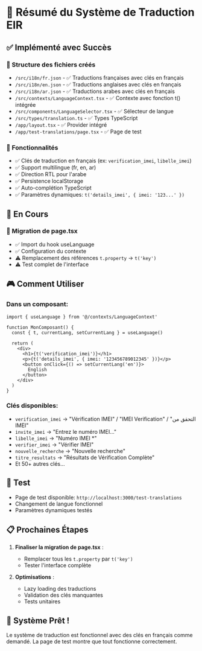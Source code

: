 # 🎯 Résumé du Système de Traduction EIR

## ✅ Implémenté avec Succès

### 📁 Structure des fichiers créés
- `/src/i18n/fr.json` - ✅ Traductions françaises avec clés en français
- `/src/i18n/en.json` - ✅ Traductions anglaises avec clés en français  
- `/src/i18n/ar.json` - ✅ Traductions arabes avec clés en français
- `/src/contexts/LanguageContext.tsx` - ✅ Contexte avec fonction t() intégrée
- `/src/components/LanguageSelector.tsx` - ✅ Sélecteur de langue
- `/src/types/translation.ts` - ✅ Types TypeScript
- `/app/layout.tsx` - ✅ Provider intégré
- `/app/test-translations/page.tsx` - ✅ Page de test

### 🔧 Fonctionnalités
- ✅ Clés de traduction en français (ex: `verification_imei`, `libelle_imei`)
- ✅ Support multilingue (fr, en, ar)
- ✅ Direction RTL pour l'arabe
- ✅ Persistence localStorage
- ✅ Auto-complétion TypeScript
- ✅ Paramètres dynamiques: `t('details_imei', { imei: '123...' })`

## 🔄 En Cours

### 📄 Migration de page.tsx
- ✅ Import du hook useLanguage
- ✅ Configuration du contexte
- ⚠️  Remplacement des références `t.property` → `t('key')`
- ⚠️  Test complet de l'interface

## 🎮 Comment Utiliser

### Dans un composant:
```tsx
import { useLanguage } from '@/contexts/LanguageContext'

function MonComposant() {
  const { t, currentLang, setCurrentLang } = useLanguage()
  
  return (
    <div>
      <h1>{t('verification_imei')}</h1>
      <p>{t('details_imei', { imei: '123456789012345' })}</p>
      <button onClick={() => setCurrentLang('en')}>
        English
      </button>
    </div>
  )
}
```

### Clés disponibles:
- `verification_imei` → "Vérification IMEI" / "IMEI Verification" / "التحقق من IMEI"
- `invite_imei` → "Entrez le numéro IMEI..."
- `libelle_imei` → "Numéro IMEI *"
- `verifier_imei` → "Vérifier IMEI"
- `nouvelle_recherche` → "Nouvelle recherche"
- `titre_resultats` → "Résultats de Vérification Complète"
- Et 50+ autres clés...

## 🧪 Test

- Page de test disponible: `http://localhost:3000/test-translations`
- Changement de langue fonctionnel
- Paramètres dynamiques testés

## 📋 Prochaines Étapes

1. **Finaliser la migration de page.tsx** :
   - Remplacer tous les `t.property` par `t('key')`
   - Tester l'interface complète

2. **Optimisations** :
   - Lazy loading des traductions
   - Validation des clés manquantes
   - Tests unitaires

## 🎉 Système Prêt !

Le système de traduction est fonctionnel avec des clés en français comme demandé. 
La page de test montre que tout fonctionne correctement.
